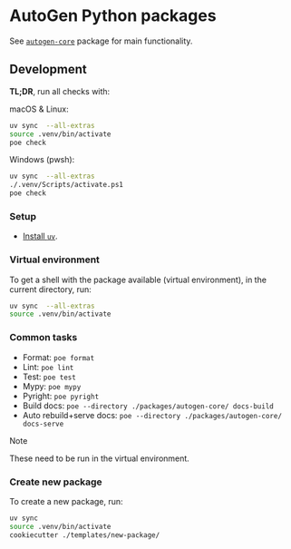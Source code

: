 # AutoGen Python packages

See [`autogen-core`](./packages/autogen-core/) package for main functionality.


## Development

**TL;DR**, run all checks with:

macOS &amp; Linux:
```sh
uv sync  --all-extras
source .venv/bin/activate
poe check
```

Windows (pwsh):
```sh
uv sync  --all-extras
./.venv/Scripts/activate.ps1
poe check
```

### Setup

- [Install `uv`](https://docs.astral.sh/uv/getting-started/installation/).

### Virtual environment

To get a shell with the package available (virtual environment),
in the current directory,
run:

```sh
uv sync  --all-extras
source .venv/bin/activate
```

### Common tasks

- Format: `poe format`
- Lint: `poe lint`
- Test: `poe test`
- Mypy: `poe mypy`
- Pyright: `poe pyright`
- Build docs: `poe --directory ./packages/autogen-core/ docs-build`
- Auto rebuild+serve docs: `poe --directory ./packages/autogen-core/ docs-serve`

> [!NOTE]
> These need to be run in the virtual environment.


### Create new package

To create a new package, run:

```sh
uv sync
source .venv/bin/activate
cookiecutter ./templates/new-package/
```
